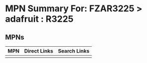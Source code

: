 



# MPN Summary For: FZAR3225 > adafruit : R3225

## MPNs
  

|MPN|Direct Links|Search Links|
| :--- | :--- | :--- |
||||
